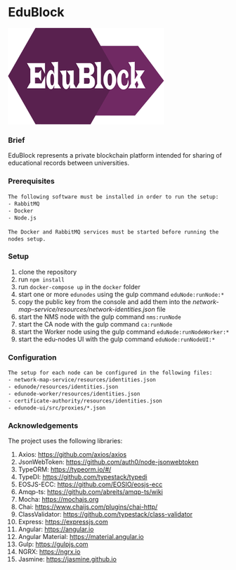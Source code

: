 # EduBlock
![EduBlock Logo](docs/images/edublock-logo.png?raw=true "EduBlock")
### Brief

EduBlock represents a private blockchain platform intended
 for sharing of educational records between universities.

### Prerequisites
    The following software must be installed in order to run the setup:
    - RabbitMQ
    - Docker
    - Node.js
    
    The Docker and RabbitMQ services must be started before running the nodes setup.
### Setup
1. clone the repository
2. run `npm install`
3. run `docker-compose up` in the `docker` folder
4. start one or more `edunodes` using the gulp command `eduNode:runNode:*`
5. copy the public key from the console and add them into the 
   *network-map-service/resources/network-identities.json* file
6. start the NMS node with the gulp command `nms:runNode` 
7. start the CA node with the gulp command `ca:runNode`
8. start the Worker node using the gulp command `eduNode:runNodeWorker:*`
9. start the edu-nodes UI with the gulp command `eduNode:runNodeUI:*`
### Configuration
    The setup for each node can be configured in the following files:
    - network-map-service/resources/identities.json
    - edunode/resources/identities.json
    - edunode-worker/resources/identities.json
    - certificate-authority/resources/identities.json
    - edunode-ui/src/proxies/*.json
    
### Acknowledgements
The project uses the following libraries:
1. Axios: https://github.com/axios/axios
2. JsonWebToken: https://github.com/auth0/node-jsonwebtoken
3. TypeORM: https://typeorm.io/#/
4. TypeDI: https://github.com/typestack/typedi
5. EOSJS-ECC: https://github.com/EOSIO/eosjs-ecc
6. Amqp-ts: https://github.com/abreits/amqp-ts/wiki
7. Mocha: https://mochajs.org
8. Chai: https://www.chaijs.com/plugins/chai-http/
9. ClassValidator: https://github.com/typestack/class-validator
10. Express: https://expressjs.com
11. Angular: https://angular.io
12. Angular Material: https://material.angular.io
13. Gulp: https://gulpjs.com
14. NGRX: https://ngrx.io
15. Jasmine: https://jasmine.github.io
